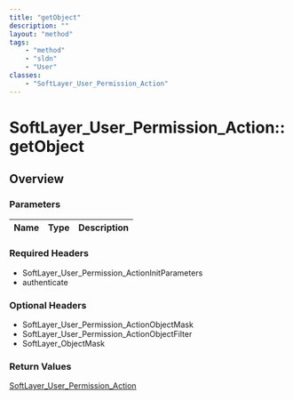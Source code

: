 ```yaml
---
title: "getObject"
description: ""
layout: "method"
tags:
    - "method"
    - "sldn"
    - "User"
classes:
    - "SoftLayer_User_Permission_Action"
---
```

# SoftLayer_User_Permission_Action::getObject
## Overview 


### Parameters 
|Name | Type | Description |
| --- | --- | --- |


### Required Headers
* SoftLayer_User_Permission_ActionInitParameters
* authenticate

### Optional Headers
* SoftLayer_User_Permission_ActionObjectMask
* SoftLayer_User_Permission_ActionObjectFilter
* SoftLayer_ObjectMask

### Return Values
<a href='/reference/datatypes/SoftLayer_User_Permission_Action'>SoftLayer_User_Permission_Action </a>

